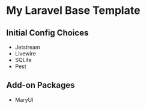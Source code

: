# My Laravel Base Template

## Initial Config Choices
- Jetstream
- Livewire
- SQLite
- Pest

## Add-on Packages
- MaryUI
